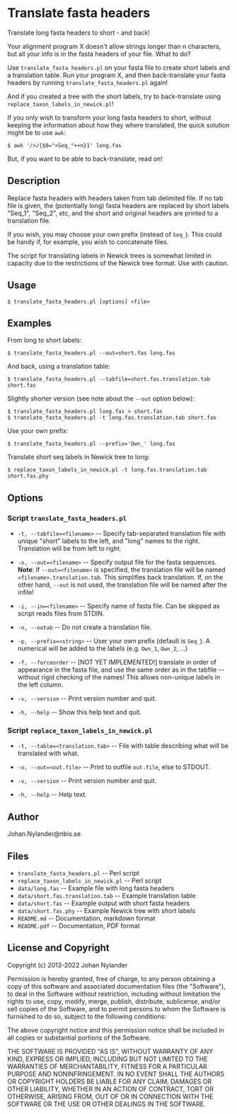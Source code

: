 # Translate fasta headers

Translate long fasta headers to short - and back!

Your alignment program X doesn't allow strings longer than n characters, but
all your info is in the fasta headers of your file. What to do?

Use `translate_fasta_headers.pl` on your fasta file to create short labels and
a translation table. Run your program X, and then back-translate your fasta
headers by running `translate_fasta_headers.pl` again!

And if you created a tree with the short labels, try to back-translate using
`replace_taxon_labels_in_newick.pl`!

If you only wish to transform your long fasta headers to short, without keeping
the information about how they where translated, the quick solution might be to
use `awk`:

    $ awk '/>/{$0=">Seq_"++n}1' long.fas

But, if you want to be able to back-translate, read on!

## Description

Replace fasta headers with headers taken from tab delimited file. If no tab
file is given, the (potentially long) fasta headers are replaced by short
labels "Seq\_1", "Seq\_2", etc, and the short and original headers are printed
to a translation file.

If you wish, you may choose your own prefix (instead of `Seq_`). This could be
handy if, for example, you wish to concatenate files.

The script for translating labels in Newick trees is somewhat limited in
capacity due to the restrictions of the Newick tree format. Use with caution.

## Usage

    $ translate_fasta_headers.pl [options] <file>

## Examples

From long to short labels:

    $ translate_fasta_headers.pl --out=short.fas long.fas

And back, using a translation table:

    $ translate_fasta_headers.pl --tabfile=short.fas.translation.tab short.fas

Slightly shorter version (see note about the `--out` option below):

    $ translate_fasta_headers.pl long.fas > short.fas
    $ translate_fasta_headers.pl -t long.fas.translation.tab short.fas

Use your own prefix:

    $ translate_fasta_headers.pl --prefix='Own_' long.fas

Translate short seq labels in Newick tree to long:

    $ replace_taxon_labels_in_newick.pl -t long.fas.translation.tab short.fas.phy

## Options

### Script `translate_fasta_headers.pl`

- `-t, --tabfile=<filename>` --  Specify tab-separated translation file with
  unique "short" labels to the left, and "long" names to the right. Translation
  will be from left to right.

- `-o, --out=<filename>` --  Specify output file for the fasta sequences.
  **Note**: If `--out=<filename>` is specified, the translation file will be
  named `<filename>.translation.tab`. This simplifies back translation.  If, on
  the other hand, `--out` is not used, the translation file will be named after
  the infile!

- `-i, --in=<filename>` --  Specify name of fasta file. Can be skipped as
  script reads files from STDIN.

- `-n, --notab` --  Do not create a translation file.

- `-p, --prefix=<string>` --  User your own prefix (default is `Seq_`). A
  numerical will be added to the labels (e.g. `Own_1`, `Own_2`, ...)

- `-f, --forceorder` --  [NOT YET IMPLEMENTED!] translate in order of
  appearance in the fasta file, and use the same order as in the tabfile --
  without rigid checking of the names! This allows non-unique labels in the
  left column.

- `-v, --version` --  Print version number and quit.

- `-h, --help` --  Show this help text and quit.

### Script `replace_taxon_labels_in_newick.pl`

- `-t, --table=<translation.tab>` --  File with table describing what will be
  translated with what.

- `-o, --out=<out.file>` --  Print to outfile `out.file`, else to STDOUT.

- `-v, --version` --  Print version number and quit.

- `-h, --help` --  Help text.

## Author

Johan.Nylander\@nbis.se

## Files

- `translate_fasta_headers.pl` -- Perl script
- `replace_taxon_labels_in_newick.pl` --  Perl script
- `data/long.fas` --  Example file with long fasta headers
- `data/short.fas.translation.tab` --  Example translation table
- `data/short.fas` --  Example output with short fasta headers
- `data/short.fas.phy` --  Example Newick tree with short labels
- `README.md` --  Documentation, markdown format
- `README.pdf` --  Documentation, PDF format

## License and Copyright

Copyright (c) 2013-2022 Johan Nylander

Permission is hereby granted, free of charge, to any person obtaining a copy
of this software and associated documentation files (the "Software"), to deal
in the Software without restriction, including without limitation the rights
to use, copy, modify, merge, publish, distribute, sublicense, and/or sell
copies of the Software, and to permit persons to whom the Software is
furnished to do so, subject to the following conditions:

The above copyright notice and this permission notice shall be included in all
copies or substantial portions of the Software.

THE SOFTWARE IS PROVIDED "AS IS", WITHOUT WARRANTY OF ANY KIND, EXPRESS OR
IMPLIED, INCLUDING BUT NOT LIMITED TO THE WARRANTIES OF MERCHANTABILITY,
FITNESS FOR A PARTICULAR PURPOSE AND NONINFRINGEMENT. IN NO EVENT SHALL THE
AUTHORS OR COPYRIGHT HOLDERS BE LIABLE FOR ANY CLAIM, DAMAGES OR OTHER
LIABILITY, WHETHER IN AN ACTION OF CONTRACT, TORT OR OTHERWISE, ARISING FROM,
OUT OF OR IN CONNECTION WITH THE SOFTWARE OR THE USE OR OTHER DEALINGS IN THE
SOFTWARE.

